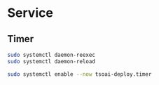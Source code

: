 # Service

## Timer

```sh
sudo systemctl daemon-reexec
sudo systemctl daemon-reload

sudo systemctl enable --now tsoai-deploy.timer
```
